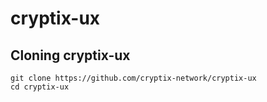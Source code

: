 # cryptix-ux

## Cloning cryptix-ux

```
git clone https://github.com/cryptix-network/cryptix-ux
cd cryptix-ux
```
